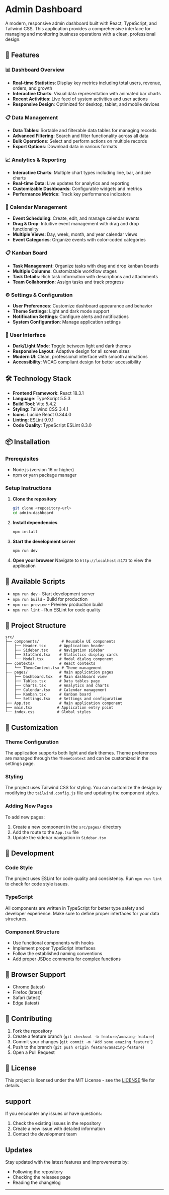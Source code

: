 # Admin Dashboard

A modern, responsive admin dashboard built with React, TypeScript, and Tailwind CSS. This application provides a comprehensive interface for managing and monitoring business operations with a clean, professional design.

## 🚀 Features

### 📊 Dashboard Overview
- **Real-time Statistics**: Display key metrics including total users, revenue, orders, and growth
- **Interactive Charts**: Visual data representation with animated bar charts
- **Recent Activities**: Live feed of system activities and user actions
- **Responsive Design**: Optimized for desktop, tablet, and mobile devices

### 📋 Data Management
- **Data Tables**: Sortable and filterable data tables for managing records
- **Advanced Filtering**: Search and filter functionality across all data
- **Bulk Operations**: Select and perform actions on multiple records
- **Export Options**: Download data in various formats

### 📈 Analytics & Reporting
- **Interactive Charts**: Multiple chart types including line, bar, and pie charts
- **Real-time Data**: Live updates for analytics and reporting
- **Customizable Dashboards**: Configurable widgets and metrics
- **Performance Metrics**: Track key performance indicators

### 📅 Calendar Management
- **Event Scheduling**: Create, edit, and manage calendar events
- **Drag & Drop**: Intuitive event management with drag and drop functionality
- **Multiple Views**: Day, week, month, and year calendar views
- **Event Categories**: Organize events with color-coded categories

### 📋 Kanban Board
- **Task Management**: Organize tasks with drag and drop kanban boards
- **Multiple Columns**: Customizable workflow stages
- **Task Details**: Rich task information with descriptions and attachments
- **Team Collaboration**: Assign tasks and track progress

### ⚙️ Settings & Configuration
- **User Preferences**: Customize dashboard appearance and behavior
- **Theme Settings**: Light and dark mode support
- **Notification Settings**: Configure alerts and notifications
- **System Configuration**: Manage application settings

### 🎨 User Interface
- **Dark/Light Mode**: Toggle between light and dark themes
- **Responsive Layout**: Adaptive design for all screen sizes
- **Modern UI**: Clean, professional interface with smooth animations
- **Accessibility**: WCAG compliant design for better accessibility

## 🛠️ Technology Stack

- **Frontend Framework**: React 18.3.1
- **Language**: TypeScript 5.5.3
- **Build Tool**: Vite 5.4.2
- **Styling**: Tailwind CSS 3.4.1
- **Icons**: Lucide React 0.344.0
- **Linting**: ESLint 9.9.1
- **Code Quality**: TypeScript ESLint 8.3.0

## 📦 Installation

### Prerequisites
- Node.js (version 16 or higher)
- npm or yarn package manager

### Setup Instructions

1. **Clone the repository**
   ```bash
   git clone <repository-url>
   cd admin-dashboard
   ```

2. **Install dependencies**
   ```bash
   npm install
   ```

3. **Start the development server**
   ```bash
   npm run dev
   ```

4. **Open your browser**
   Navigate to `http://localhost:5173` to view the application

## 🚀 Available Scripts

- `npm run dev` - Start development server
- `npm run build` - Build for production
- `npm run preview` - Preview production build
- `npm run lint` - Run ESLint for code quality

## 📁 Project Structure

```
src/
├── components/          # Reusable UI components
│   ├── Header.tsx      # Application header
│   ├── Sidebar.tsx     # Navigation sidebar
│   ├── StatCard.tsx    # Statistics display cards
│   └── Modal.tsx       # Modal dialog component
├── contexts/           # React contexts
│   └── ThemeContext.tsx # Theme management
├── pages/              # Main application pages
│   ├── Dashboard.tsx   # Main dashboard view
│   ├── Tables.tsx      # Data tables page
│   ├── Charts.tsx      # Analytics and charts
│   ├── Calendar.tsx    # Calendar management
│   ├── Kanban.tsx      # Kanban board
│   └── Settings.tsx    # Settings and configuration
├── App.tsx             # Main application component
├── main.tsx           # Application entry point
└── index.css          # Global styles
```

## 🎨 Customization

### Theme Configuration
The application supports both light and dark themes. Theme preferences are managed through the `ThemeContext` and can be customized in the settings page.

### Styling
The project uses Tailwind CSS for styling. You can customize the design by modifying the `tailwind.config.js` file and updating the component styles.

### Adding New Pages
To add new pages:
1. Create a new component in the `src/pages/` directory
2. Add the route to the `App.tsx` file
3. Update the sidebar navigation in `Sidebar.tsx`

## 🔧 Development

### Code Style
The project uses ESLint for code quality and consistency. Run `npm run lint` to check for code style issues.

### TypeScript
All components are written in TypeScript for better type safety and developer experience. Make sure to define proper interfaces for your data structures.

### Component Structure
- Use functional components with hooks
- Implement proper TypeScript interfaces
- Follow the established naming conventions
- Add proper JSDoc comments for complex functions

## 📱 Browser Support

- Chrome (latest)
- Firefox (latest)
- Safari (latest)
- Edge (latest)

## 🤝 Contributing

1. Fork the repository
2. Create a feature branch (`git checkout -b feature/amazing-feature`)
3. Commit your changes (`git commit -m 'Add some amazing feature'`)
4. Push to the branch (`git push origin feature/amazing-feature`)
5. Open a Pull Request

## 📄 License

This project is licensed under the MIT License - see the [LICENSE](LICENSE) file for details.

## support

If you encounter any issues or have questions:
1. Check the existing issues in the repository
2. Create a new issue with detailed information
3. Contact the development team

## Updates

Stay updated with the latest features and improvements by:
- Following the repository
- Checking the releases page
- Reading the changelog

---
